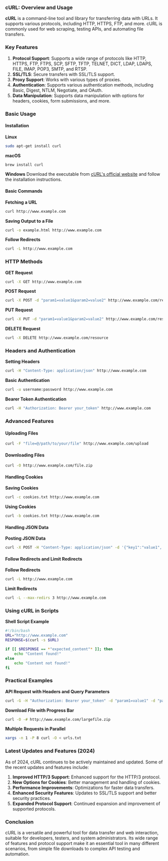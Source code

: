 ### cURL: Overview and Usage

**cURL** is a command-line tool and library for transferring data with URLs. It supports various protocols, including HTTP, HTTPS, FTP, and more. cURL is commonly used for web scraping, testing APIs, and automating file transfers.

### Key Features

1. **Protocol Support**: Supports a wide range of protocols like HTTP, HTTPS, FTP, FTPS, SCP, SFTP, TFTP, TELNET, DICT, LDAP, LDAPS, FILE, IMAP, POP3, SMTP, and RTSP.
2. **SSL/TLS**: Secure transfers with SSL/TLS support.
3. **Proxy Support**: Works with various types of proxies.
4. **Authentication**: Supports various authentication methods, including Basic, Digest, NTLM, Negotiate, and OAuth.
5. **Data Manipulation**: Supports data manipulation with options for headers, cookies, form submissions, and more.

### Basic Usage

#### Installation

**Linux**
```bash
sudo apt-get install curl
```

**macOS**
```bash
brew install curl
```

**Windows**
Download the executable from [cURL's official website](https://curl.se/download.html) and follow the installation instructions.

#### Basic Commands

**Fetching a URL**
```bash
curl http://www.example.com
```

**Saving Output to a File**
```bash
curl -o example.html http://www.example.com
```

**Follow Redirects**
```bash
curl -L http://www.example.com
```

### HTTP Methods

**GET Request**
```bash
curl -X GET http://www.example.com
```

**POST Request**
```bash
curl -X POST -d "param1=value1&param2=value2" http://www.example.com/resource
```

**PUT Request**
```bash
curl -X PUT -d "param1=value1&param2=value2" http://www.example.com/resource
```

**DELETE Request**
```bash
curl -X DELETE http://www.example.com/resource
```

### Headers and Authentication

**Setting Headers**
```bash
curl -H "Content-Type: application/json" http://www.example.com
```

**Basic Authentication**
```bash
curl -u username:password http://www.example.com
```

**Bearer Token Authentication**
```bash
curl -H "Authorization: Bearer your_token" http://www.example.com
```

### Advanced Features

#### Uploading Files
```bash
curl -F "file=@/path/to/your/file" http://www.example.com/upload
```

#### Downloading Files
```bash
curl -O http://www.example.com/file.zip
```

#### Handling Cookies
**Saving Cookies**
```bash
curl -c cookies.txt http://www.example.com
```

**Using Cookies**
```bash
curl -b cookies.txt http://www.example.com
```

#### Handling JSON Data
**Posting JSON Data**
```bash
curl -X POST -H "Content-Type: application/json" -d '{"key1":"value1", "key2":"value2"}' http://www.example.com/resource
```

#### Follow Redirects and Limit Redirects
**Follow Redirects**
```bash
curl -L http://www.example.com
```

**Limit Redirects**
```bash
curl -L --max-redirs 3 http://www.example.com
```

### Using cURL in Scripts

**Shell Script Example**
```sh
#!/bin/bash
URL="http://www.example.com"
RESPONSE=$(curl -s $URL)

if [[ $RESPONSE == *"expected_content"* ]]; then
    echo "Content found!"
else
    echo "Content not found!"
fi
```

### Practical Examples

**API Request with Headers and Query Parameters**
```bash
curl -G -H "Authorization: Bearer your_token" -d "param1=value1" -d "param2=value2" "http://www.example.com/api/resource"
```

**Download File with Progress Bar**
```bash
curl -O -# http://www.example.com/largefile.zip
```

**Multiple Requests in Parallel**
```bash
xargs -n 1 -P 8 curl -O < urls.txt
```

### Latest Updates and Features (2024)

As of 2024, cURL continues to be actively maintained and updated. Some of the recent updates and features include:

1. **Improved HTTP/3 Support**: Enhanced support for the HTTP/3 protocol.
2. **New Options for Cookies**: Better management and handling of cookies.
3. **Performance Improvements**: Optimizations for faster data transfers.
4. **Enhanced Security Features**: Updates to SSL/TLS support and better security practices.
5. **Expanded Protocol Support**: Continued expansion and improvement of supported protocols.

### Conclusion

cURL is a versatile and powerful tool for data transfer and web interaction, suitable for developers, testers, and system administrators. Its wide range of features and protocol support make it an essential tool in many different scenarios, from simple file downloads to complex API testing and automation.